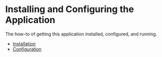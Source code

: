 # Installing and Configuring the Application

The how-to of getting this application installed, configured, and running.
- [Installation](./installation.md)
- [Configuration]()
